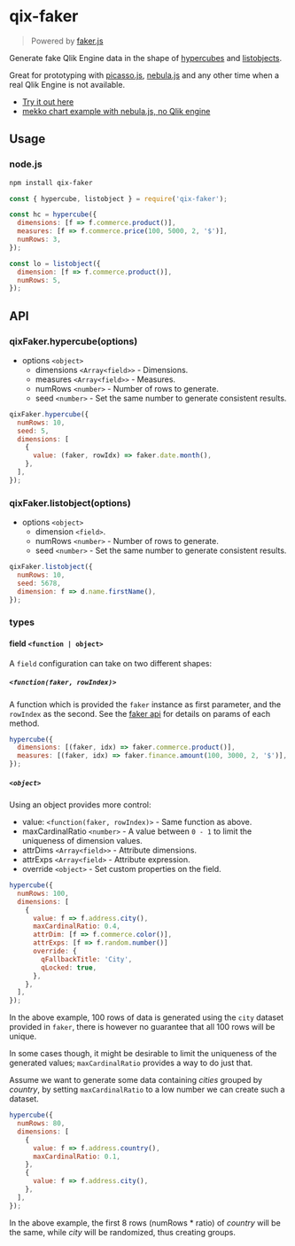 # qix-faker

> Powered by [faker.js](https://github.com/Marak/faker.js)

Generate fake Qlik Engine data in the shape of [hypercubes](https://core.qlik.com/services/qix-engine/apis/qix/definitions/#hypercube) and [listobjects](https://core.qlik.com/services/qix-engine/apis/qix/definitions/#listobject).

Great for prototyping with [picasso.js](https://picassojs.com), [nebula.js](https://github.com/qlik-oss/nebula.js) and any other time when a real Qlik Engine is not available.

- [Try it out here](https://codesandbox.io/s/qf-d72kk)
- [mekko chart example with nebula.js, no Qlik engine](https://codesandbox.io/s/friendly-framework-wf4yn)


## Usage

### node.js

```sh
npm install qix-faker
```

```js
const { hypercube, listobject } = require('qix-faker');

const hc = hypercube({
  dimensions: [f => f.commerce.product()],
  measures: [f => f.commerce.price(100, 5000, 2, '$')],
  numRows: 3,
});

const lo = listobject({
  dimension: [f => f.commerce.product()],
  numRows: 5,
});
```

## API

### qixFaker.hypercube(options)

- options `<object>`
  - dimensions `<Array<field>>` - Dimensions.
  - measures `<Array<field>>` - Measures.
  - numRows `<number>` - Number of rows to generate.
  - seed `<number>` - Set the same number to generate consistent results.

```js
qixFaker.hypercube({
  numRows: 10,
  seed: 5,
  dimensions: [
    {
      value: (faker, rowIdx) => faker.date.month(),
    },
  ],
});
```

### qixFaker.listobject(options)

- options `<object>`
  - dimension `<field>`.
  - numRows `<number>` - Number of rows to generate.
  - seed `<number>` - Set the same number to generate consistent results.

```js
qixFaker.listobject({
  numRows: 10,
  seed: 5678,
  dimension: f => d.name.firstName(),
});
```

### types

#### field `<function | object>`

A `field` configuration can take on two different shapes:

##### `<function(faker, rowIndex)>`

A function which is provided the `faker` instance as first parameter, and the `rowIndex` as the second. See the [faker api](http://marak.github.io/faker.js/faker.html) for details on params of each method.

```js
hypercube({
  dimensions: [(faker, idx) => faker.commerce.product()],
  measures: [(faker, idx) => faker.finance.amount(100, 3000, 2, '$')],
});
```

##### `<object>`

Using an object provides more control:

- value: `<function(faker, rowIndex)>` - Same function as above.
- maxCardinalRatio `<number>` - A value between `0 - 1` to limit the uniqueness of dimension values.
- attrDims `<Array<field>>` - Attribute dimensions.
- attrExps `<Array<field>` - Attribute expression.
- override `<object>` - Set custom properties on the field.

```js
hypercube({
  numRows: 100,
  dimensions: [
    {
      value: f => f.address.city(),
      maxCardinalRatio: 0.4,
      attrDim: [f => f.commerce.color()],
      attrExps: [f => f.random.number()]
      override: {
        qFallbackTitle: 'City',
        qLocked: true,
      },
    },
  ],
});
```

In the above example, 100 rows of data is generated using the `city` dataset provided in `faker`, there is however no guarantee that all 100 rows will be unique.

In some cases though, it might be desirable to limit the uniqueness of the generated values; `maxCardinalRatio` provides a way to do just that.

Assume we want to generate some data containing _cities_ grouped by _country_, by setting `maxCardinalRatio` to a low number we can create such a dataset.

```js
hypercube({
  numRows: 80,
  dimensions: [
    {
      value: f => f.address.country(),
      maxCardinalRatio: 0.1,
    },
    {
      value: f => f.address.city(),
    },
  ],
});
```

In the above example, the first 8 rows (numRows \* ratio) of _country_ will be the same, while _city_ will be randomized, thus creating groups.
